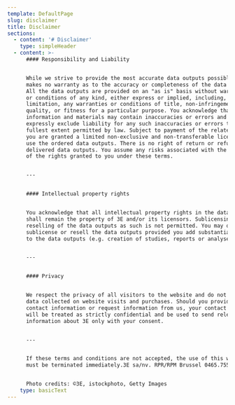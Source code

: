 ```yaml
---
template: DefaultPage
slug: disclaimer
title: Disclaimer
sections:
  - content: '# Disclaimer'
    type: simpleHeader
  - content: >-
      #### Responsibility and Liability


      While we strive to provide the most accurate data outputs possible, 3E
      makes no warranty as to the accuracy or completeness of the data outputs.
      All the data outputs are provided on an "as is" basis without warranties
      or conditions of any kind, either express or implied, including, without
      limitation, any warranties or conditions of title, non-infringement,
      quality, or fitness for a particular purpose. You acknowledge that such
      information and materials may contain inaccuracies or errors and we
      expressly exclude liability for any such inaccuracies or errors to the
      fullest extent permitted by law. Subject to payment of the related fee,
      you are granted a limited non-exclusive and non-transferable license to
      use the ordered data outputs. There is no right of return or refund of
      delivered data outputs. You assume any risks associated with the exercise
      of the rights granted to you under these terms.


      ---


      #### Intellectual property rights


      You acknowledge that all intellectual property rights in the data outputs
      shall remain the property of 3E and/or its licensors. Sublicensing or
      reselling of the data outputs as such is not permitted. You may only
      sublicense or resell the data outputs provided you add substantial value
      to the data outputs (e.g. creation of studies, reports or analyses).


      ---


      #### Privacy


      We respect the privacy of all visitors to the website and do not use any
      data collected on website visits and purchases. Should you provide your
      contact information or request information from us, your contact details
      will be treated as strictly confidential and be used to send relevant
      information about 3E only with your consent.


      ---


      If these terms and conditions are not accepted, the use of this website
      must be terminated immediately.3E sa/nv. RPR/RPM Brussel 0465.755.594


      Photo credits: ©3E, istockphoto, Getty Images
    type: basicText
---
```


